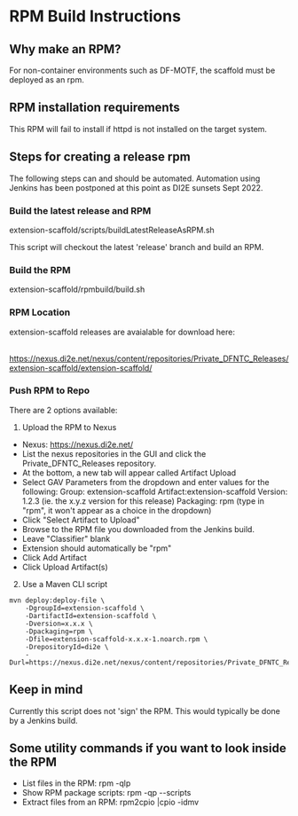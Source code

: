 # RPM Build Instructions

## Why make an RPM?

For non-container environments such as DF-MOTF, the scaffold must be deployed as an rpm.

## RPM installation requirements

This RPM will fail to install if httpd is not installed on the target system.

## Steps for creating a release rpm

The following steps can and should be automated. Automation using Jenkins has been postponed at this point as DI2E sunsets Sept 2022.

### Build the latest release and RPM

extension-scaffold/scripts/buildLatestReleaseAsRPM.sh

This script will checkout the latest 'release' branch and build an RPM.

### Build the RPM

extension-scaffold/rpmbuild/build.sh

### RPM Location
extension-scaffold releases are avaialable for download here:

<br>https://nexus.di2e.net/nexus/content/repositories/Private_DFNTC_Releases/extension-scaffold/extension-scaffold/

### Push RPM to Repo
There are 2 options available:
1. Upload the RPM to Nexus 

* Nexus: https://nexus.di2e.net/
* List the nexus repositories in the GUI and click the Private_DFNTC_Releases repository.
* At the bottom, a new tab will appear called Artifact Upload
* Select GAV Parameters from the dropdown and enter values for the following:
    Group: extension-scaffold
    Artifact:extension-scaffold
    Version: 1.2.3  (ie. the x.y.z version for this release)
    Packaging: rpm   (type in "rpm", it won't appear as a choice in the dropdown)
* Click "Select Artifact to Upload"
* Browse to the RPM file you downloaded from the Jenkins build.
* Leave "Classifier" blank
* Extension should automatically be "rpm"
* Click Add Artifact
* Click Upload Artifact(s)

2. Use a Maven CLI script

```
mvn deploy:deploy-file \
    -DgroupId=extension-scaffold \
    -DartifactId=extension-scaffold \
    -Dversion=x.x.x \
    -Dpackaging=rpm \
    -Dfile=extension-scaffold-x.x.x-1.noarch.rpm \
    -DrepositoryId=di2e \
    -Durl=https://nexus.di2e.net/nexus/content/repositories/Private_DFNTC_Releases
```    

## Keep in mind

Currently this script does not 'sign' the RPM.  This would typically be done by a Jenkins build.

## Some utility commands if you want to look inside the RPM

* List files in the RPM:    rpm -qlp <rpmFile>
* Show RPM package scripts:   rpm -qp --scripts <rpmFile>
* Extract files from an RPM:  rpm2cpio <rpmFile> |cpio -idmv


